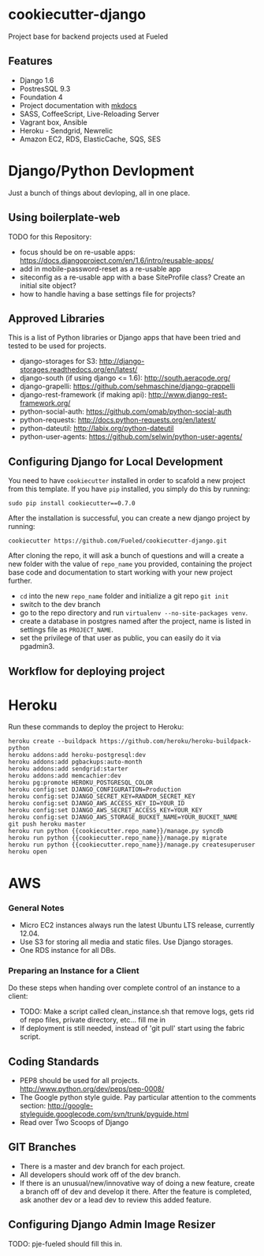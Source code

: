 cookiecutter-django
====================

Project base for backend projects used at Fueled

## Features
* Django 1.6
* PostresSQL 9.3
* Foundation 4
* Project documentation with [mkdocs][mkdocs]
* SASS, CoffeeScript, Live-Reloading Server
* Vagrant box, Ansible
* Heroku - Sendgrid, Newrelic
* Amazon EC2, RDS, ElasticCache, SQS, SES

[mkdocs]: http://www.mkdocs.org/

# Django/Python Devlopment 
Just a bunch of things about devloping, all in one place.


## Using boilerplate-web

TODO for this Repository:
* focus should be on re-usable apps: https://docs.djangoproject.com/en/1.6/intro/reusable-apps/
* add in mobile-password-reset as a re-usable app
* siteconfig as a re-usable app with a base SiteProfile class? Create an initial site object?
* how to handle having a base settings file for projects?


## Approved Libraries
This is a list of Python libraries or Django apps that have been tried and tested to be used for projects.
* django-storages for S3: http://django-storages.readthedocs.org/en/latest/
* django-south (if using django <= 1.6): http://south.aeracode.org/
* django-grapelli: https://github.com/sehmaschine/django-grappelli
* django-rest-framework (if making api): http://www.django-rest-framework.org/
* python-social-auth: https://github.com/omab/python-social-auth
* python-requests: http://docs.python-requests.org/en/latest/
* python-dateutil: http://labix.org/python-dateutil
* python-user-agents: https://github.com/selwin/python-user-agents/


## Configuring Django for Local Development

You need to have `cookiecutter` installed in order to scafold a new project from this template. If you have `pip` installed, you simply do this by running:

    sudo pip install cookiecutter==0.7.0

After the installation is successful, you can create a new django project by running:

    cookiecutter https://github.com/Fueled/cookiecutter-django.git

After cloning the repo, it will ask a bunch of questions and will a create a new folder with the value of `repo_name` you provided, containing the project base code and documentation to start working with your new project further.


* `cd` into the new `repo_name` folder and initialize a git repo `git init`
* switch to the dev branch
* go to the repo directory and run `virtualenv --no-site-packages venv`.
* create a database in postgres named after the project, name is listed in settings file as `PROJECT_NAME`.
* set the privilege of that user as public, you can easily do it via pgadmin3.


## Workflow for deploying project

# Heroku
 
Run these commands to deploy the project to Heroku:

```
heroku create --buildpack https://github.com/heroku/heroku-buildpack-python
heroku addons:add heroku-postgresql:dev
heroku addons:add pgbackups:auto-month
heroku addons:add sendgrid:starter
heroku addons:add memcachier:dev
heroku pg:promote HEROKU_POSTGRESQL_COLOR
heroku config:set DJANGO_CONFIGURATION=Production
heroku config:set DJANGO_SECRET_KEY=RANDOM_SECRET_KEY
heroku config:set DJANGO_AWS_ACCESS_KEY_ID=YOUR_ID
heroku config:set DJANGO_AWS_SECRET_ACCESS_KEY=YOUR_KEY
heroku config:set DJANGO_AWS_STORAGE_BUCKET_NAME=YOUR_BUCKET_NAME
git push heroku master
heroku run python {{cookiecutter.repo_name}}/manage.py syncdb
heroku run python {{cookiecutter.repo_name}}/manage.py migrate
heroku run python {{cookiecutter.repo_name}}/manage.py createsuperuser
heroku open
```

# AWS

### General Notes
* Micro EC2 instances always run the latest Ubuntu LTS release, currently 12.04.
* Use S3 for storing all media and static files. Use Django storages.
* One RDS instance for all DBs.

### Preparing an Instance for a Client
Do these steps when handing over complete control of an instance to a client:
* TODO: Make a script called clean_instance.sh that remove logs, gets rid of repo files, private directory, etc... fill me in
* If deployment is still needed, instead of 'git pull' start using the fabric script. 

## Coding Standards
* PEP8 should be used for all projects. http://www.python.org/dev/peps/pep-0008/
* The Google python style guide. Pay particular attention to the comments section: http://google-styleguide.googlecode.com/svn/trunk/pyguide.html
* Read over Two Scoops of Django


## GIT Branches
* There is a master and dev branch for each project.
* All developers should work off of the dev branch.
* If there is an unusual/new/innovative way of doing a new feature, create a branch off of dev and develop it there. After the feature is completed, ask another dev or a lead dev to review this added feature.


## Configuring Django Admin Image Resizer
TODO: pje-fueled should fill this in.
